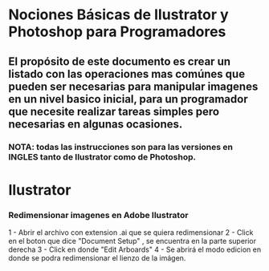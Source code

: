 # Nociones Básicas de Ilustrator y Photoshop para Programadores

##  El propósito de este documento es crear un listado con las operaciones mas comúnes que pueden ser necesarias para manipular imagenes en un nivel basico inicial, para un programador que necesite realizar tareas simples pero necesarias en algunas ocasiones.

### NOTA:  todas las instrucciones son para las versiones en INGLES tanto de Ilustrator como de Photoshop.



# Ilustrator


### Redimensionar imagenes en Adobe Ilustrator


1 - Abrir el archivo con extension .ai que se quiera redimensionar
2 - Click en el boton que dice "Document Setup" , se encuentra en la parte superior derecha
3 - Click en donde "Edit Arboards"
4 - Se abrirá el modo edicion en donde se podra redimensionar el lienzo de la imágen.



###  
